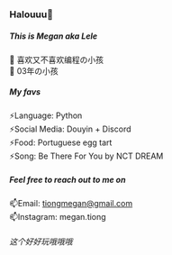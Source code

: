 
<!--
**lelemegan/lelemegan** is a ✨ _special_ ✨ repository because its `README.md` (this file) appears on your GitHub profile.

Here are some ideas to get you started:

- 🔭 I’m currently working on ...
- 🌱 I’m currently learning ...
- 👯 I’m looking to collaborate on ...
- 🤔 I’m looking for help with ...
- 💬 Ask me about ...
- 📫 How to reach me: ...
- 😄 Pronouns: ...
- ⚡ Fun fact: ...
-->

### Halouuu👋
##### This is Megan aka Lele
🍦 喜欢又不喜欢编程の小孩\
🍦 03年の小孩


##### My favs
⚡Language: Python\
⚡Social Media: Douyin + Discord\
⚡Food: Portuguese egg tart\
⚡Song: Be There For You by NCT DREAM


##### Feel free to reach out to me on
📫Email: tiongmegan@gmail.com\
📫Instagram: megan.tiong


###### 这个好好玩哦哦哦
